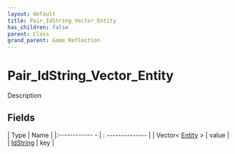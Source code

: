 ```yaml
---
layout: default
title: Pair_IdString_Vector_Entity
has_children: false
parent: Class
grand_parent: Game Reflection
---
```

# Pair_IdString_Vector_Entity
Description 

## Fields
| Type | Name |
|:------------ - | : -------------- |
| Vector< [Entity](game-reflection/classes/entity.md) > | value |
| [IdString](game-reflection/components/id_string.md) | key |
